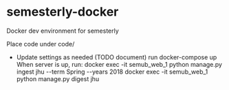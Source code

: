 # semesterly-docker
Docker dev environment for semesterly

Place code under code/
 - Update settings as needed (TODO document)
run docker-compose up
When server is up, run:
  docker exec -it semub_web_1 python manage.py ingest jhu --term Spring --years 2018
  docker exec -it semub_web_1 python manage.py digest jhu
